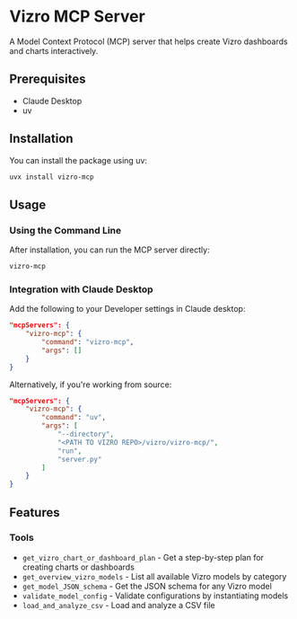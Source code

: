 # Vizro MCP Server

A Model Context Protocol (MCP) server that helps create Vizro dashboards and charts interactively.

## Prerequisites

- Claude Desktop
- uv

## Installation

You can install the package using uv:

```bash
uvx install vizro-mcp
```

## Usage

### Using the Command Line

After installation, you can run the MCP server directly:

```bash
vizro-mcp
```

### Integration with Claude Desktop

Add the following to your Developer settings in Claude desktop:

```json
"mcpServers": {
    "vizro-mcp": {
        "command": "vizro-mcp",
        "args": []
    }
}
```

Alternatively, if you're working from source:

```json
"mcpServers": {
    "vizro-mcp": {
        "command": "uv",
        "args": [
            "--directory",
            "<PATH TO VIZRO REPO>/vizro/vizro-mcp/",
            "run",
            "server.py"
        ]
    }
}
```

## Features

### Tools

- `get_vizro_chart_or_dashboard_plan` - Get a step-by-step plan for creating charts or dashboards
- `get_overview_vizro_models` - List all available Vizro models by category
- `get_model_JSON_schema` - Get the JSON schema for any Vizro model
- `validate_model_config` - Validate configurations by instantiating models
- `load_and_analyze_csv` - Load and analyze a CSV file
